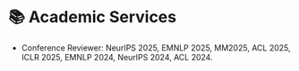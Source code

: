 
# 📚 Academic Services
- Conference Reviewer: NeurIPS 2025, EMNLP 2025, MM2025, ACL 2025, ICLR 2025, EMNLP 2024, NeurIPS 2024, ACL 2024.
